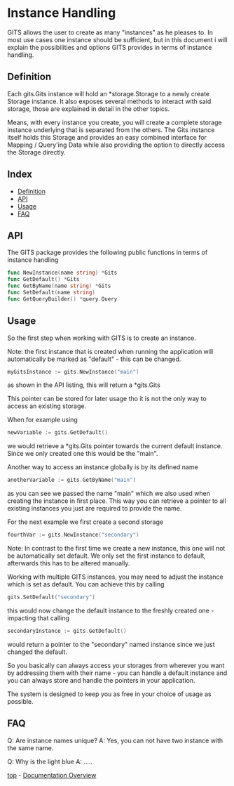 # Instance Handling
GITS allows the user to create as many "instances" as he pleases to. In most use cases one instance should be sufficient, but in this document i will explain the possibilities and options GITS provides in terms of instance handling.


## Definition
Each gits.Gits instance will hold an *storage.Storage to a newly create Storage instance. It also exposes several methods to interact with said storage, those are explained in detail in the other topics.

Means, with every instance you create, you will create a complete storage instance underlying that is separated from the others. The Gits instance itself holds this Storage and provides an easy combined interface for Mapping / Query'ing Data while also providing the option to directly access the Storage directly.

## Index
* [Definition](#definition)
* [API](#api)
* [Usage](#usage)
* [FAQ](#faq)


## API
The GITS package provides the following public functions in terms of instance handling
```go
func NewInstance(name string) *Gits 
func GetDefault() *Gits 
func GetByName(name string) *Gits 
func SetDefault(name string) 
func GetQueryBuilder() *query.Query 
```

## Usage
So the first step when working with GITS is to create an instance. 

Note: the first instance that is created when running the application will automatically be marked as "default" - this can be changed.
```go
myGitsInstance := gits.NewInstance("main")
```
as shown in the API listing, this will return a *gits.Gits

This pointer can be stored for later usage tho it is not the only way to access an existing storage.

When for example using
```go
newVariable := gits.GetDefault()
```
we would retrieve a *gits.Gits pointer towards the current default instance. Since we only created one this would be the "main".

Another way to access an instance globally is by its defined name
```go
anotherVariable := gits.GetByName("main")
```
as you can see we passed the name "main" which we also used when creating the instance in first place. This way you can retrieve a pointer to all existing instances you just are required to provide the name.

For the next example we first create a second storage
```go
fourthVar := gits.NewInstance("secondary")
```
Note: In contrast to the first time we create a new instance, this one will not be automatically set default. We only set the first instance to default, afterwards this has to be altered manually.

Working with multiple GITS instances, you may need to adjust the instance which is set as default. You can achieve this by calling
```go
gits.SetDefault("secondary")
```
this would now change the default instance to the freshly created one - impacting that calling 
```go
secondaryInstance := gits.GetDefault()
```
would return a pointer to the "secondary" named instance since we just changed the default.

So you basically can always access your storages from wherever you want by addressing them with their name - you can handle a default instance and you can always store and handle the pointers in your application.

The system is designed to keep you as free in your choice of usage as possible.


## FAQ
Q: Are instance names unique?
A: Yes, you can not have two instance with the same name.

Q: Why is the light blue
A: .....



[top](#instance-handling) - 
[Documentation Overview](README.md)